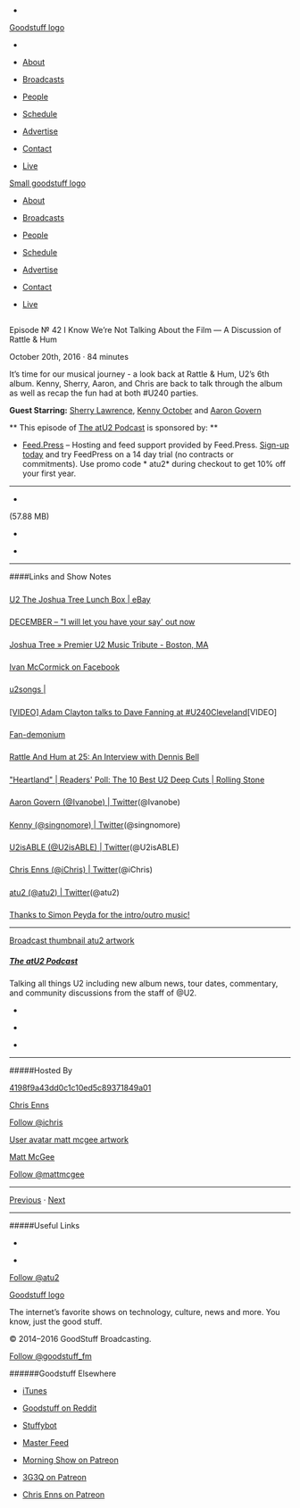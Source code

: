 

-
[Goodstuff logo](http://www.goodstuff.fm/)[](/assets/goodstuff_logo-17c1fe6f378352de5d7345f76152130b.svg)

-


-  [About](/about)

-  [Broadcasts](/broadcasts)

-  [People](/people)

-  [Schedule](/schedule)

-  [Advertise](/advertise)

-  [Contact](/contact)

-  [Live](/live)


[Small goodstuff logo](http://www.goodstuff.fm/)[](/assets/small_goodstuff_logo-bf032e72b9ec41494f4d90905f1ad619.svg)


-  [About](/about)

-  [Broadcasts](/broadcasts)

-  [People](/people)

-  [Schedule](/schedule)

-  [Advertise](/advertise)

-  [Contact](/contact)

-  [Live](/live)


##
Episode № 42
I Know We’re Not Talking About the Film — A Discussion of Rattle & Hum


October 20th, 2016
·
84
minutes


It’s time for our musical journey - a look back at Rattle & Hum, U2’s 6th album. Kenny, Sherry, Aaron, and Chris are back to talk through the album as well as recap the fun had at both #U240 parties.


**Guest Starring:**
[Sherry Lawrence](/people/sherry-lawrence),  [Kenny October](/people/kenny-singnomore) and  [Aaron Govern](/people/aaron-govern)


**
This episode of
[The atU2 Podcast](/atu2)
is sponsored by:
**


-  [Feed.Press](http://feed.press/atu2) – Hosting and feed support provided by Feed.Press.  [Sign-up today](http://feed.press/atu2) and try FeedPress on a 14 day trial (no contracts or commitments). Use promo code * atu2* during checkout to get 10% off your first year.


------------------------------


-
[](http://podcasts-1.feedpress.co/12572/atu2-42.mp3)(57.88 MB)

-
[](http://twitter.com/intent/tweet?text=The%20atU2%20Podcast%20%E2%84%96%2042%20on%20@goodstuff_fm%20-%20http://goodstuff.fm/atu2/42)

-
[](http://www.facebook.com/sharer/sharer.php?u=http://goodstuff.fm/atu2/42)


------------------------------


####Links and Show Notes

#####
[U2 The Joshua Tree Lunch Box | eBay](http://www.ebay.co.uk/itm/112000855438)


#####
[DECEMBER – "I will let you have your say' out now](https://december1985.wordpress.com/)


#####
[Joshua Tree » Premier U2 Music Tribute - Boston, MA](http://joshuatreeband.com/)


#####
[Ivan McCormick on Facebook](https://www.facebook.com/ivan.mccormick.3)


#####
[u2songs |](http://www.u2songs.com/)


#####
[[VIDEO] Adam Clayton talks to Dave Fanning at #U240Cleveland](http://www.atu2.com/news/video-adam-clayton-talks-to-dave-fanning-at-u240cleveland.html)[VIDEO]


#####
[Fan-demonium](http://www.atu2.com/news/fan-demonium.html)


#####
[Rattle And Hum at 25: An Interview with Dennis Bell](http://www.atu2.com/news/rattle-and-hum-at-25-an-interview-with-dennis-bell.html)


#####
["Heartland" | Readers' Poll: The 10 Best U2 Deep Cuts | Rolling Stone](http://www.rollingstone.com/music/lists/readers-poll-the-10-best-u2-deep-cuts-20140917/heartland-20140917)


#####
[Aaron Govern (@Ivanobe) | Twitter](https://twitter.com/ivanobe)(@Ivanobe)


#####
[Kenny (@singnomore) | Twitter](https://twitter.com/singnomore)(@singnomore)


#####
[U2isABLE (@U2isABLE) | Twitter](https://twitter.com/u2isable)(@U2isABLE)


#####
[Chris Enns (@iChris) | Twitter](https://twitter.com/ichris)(@iChris)


#####
[atu2 (@atu2) | Twitter](https://twitter.com/atu2)(@atu2)


#####
[Thanks to Simon Peyda for the intro/outro music!](https://simonpeyda.wordpress.com/2016/04/06/how-to-dismantle-a-sirens-song-the-making-of-a-podcast-theme/)


------------------------------


[Broadcast thumbnail atu2 artwork](/atu2)[](https://goodstuffs3.s3.amazonaws.com/uploads/broadcast/image/34/broadcast_thumbnail_atu2_artwork.png)

##### [The atU2 Podcast](/atu2)


Talking all things U2 including new album news, tour dates, commentary, and community discussions from the staff of @U2.

-
[](https://itunes.apple.com/ca/podcast/the-atu2-podcast/id1018994132?mt=2)

-
[](http://feeds.goodstuff.fm/atu2)

-
[](mailto:chris@goodstuff.fm?cc=sponsorship%40goodstuff.fm&subject=%5BGoodStuff%20FM%5D%20Sponsorship%20Inquiry%20for%20The%20atU2%20Podcast)


------------------------------


#####Hosted By


[4198f9a43dd0c1c10ed5c89371849a01](/people/chris-enns)[](http://gravatar.com/avatar/4198f9a43dd0c1c10ed5c89371849a01.png?s=300&r=pg)

[Chris Enns](/people/chris-enns)


[Follow @ichris](https://twitter.com/ichris)


[User avatar matt mcgee artwork](/people/matt-mcgee)[](https://goodstuffs3.s3.amazonaws.com/uploads/user/avatar/81/user_avatar_matt-mcgee_artwork.png)

[Matt McGee](/people/matt-mcgee)


[Follow @mattmcgee](https://twitter.com/mattmcgee)


------------------------------


[Previous](/atu2/41)
·
[Next](/atu2/43)


------------------------------


#####Useful Links

-
[](mailto:chris@goodstuff.fm?subject=%5BGoodstuff%20FM%5D%20Feedback%20for%20The%20atU2%20Podcast)

-
[Follow @atu2](https://twitter.com/atu2)


[Goodstuff logo](http://www.goodstuff.fm/)[](/assets/goodstuff_logo-17c1fe6f378352de5d7345f76152130b.svg)


The internet’s favorite shows on technology, culture, news and more. You know, just the good stuff.


© 2014–2016 GoodStuff Broadcasting.

[Follow @goodstuff_fm](https://twitter.com/goodstufffm)


######Goodstuff Elsewhere

-  [iTunes](https://itunes.apple.com/us/artist/goodstuff-fm/id843385597?mt=2)

-  [Goodstuff on Reddit](https://www.reddit.com/r/Goodstuff_fm/)

-  [Stuffybot](http://stuffybot.goodstuff.fm)

-  [Master Feed](/master/feed)

-  [Morning Show on Patreon](https://www.patreon.com/morningshow)

-  [3G3Q on Patreon](https://www.patreon.com/3g3q)

-  [Chris Enns on Patreon](https://www.patreon.com/ichris)
